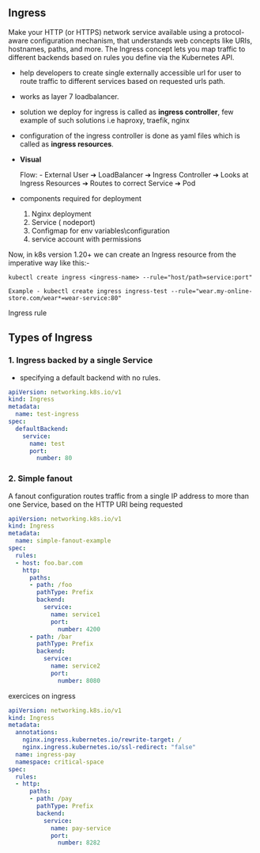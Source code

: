 ## Ingress

Make your HTTP (or HTTPS) network service available using a protocol-aware configuration mechanism, that understands web concepts like URIs, hostnames, paths, and more. The Ingress concept lets you map traffic to different backends based on rules you define via the Kubernetes API.

- help developers to create single externally accessible url for user to route traffic to different services based on requested urls path.

- works as layer 7 loadbalancer.

- solution we deploy for ingress is called as **ingress controller**, few example of such solutions i.e haproxy, traefik, nginx

- configuration of the ingress controller is done as yaml files which is called as **ingress resources**.

- **Visual** 

    Flow: - External User ➔ LoadBalancer ➔ Ingress Controller ➔ Looks at Ingress Resources ➔ Routes to correct Service ➔ Pod

- components required for deployment
    1. Nginx deployment
    2. Service ( nodeport)
    3. Configmap for env variables\configuration
    4. service account with permissions

Now, in k8s version 1.20+ we can create an Ingress resource from the imperative way like this:-

```
kubectl create ingress <ingress-name> --rule="host/path=service:port"

Example - kubectl create ingress ingress-test --rule="wear.my-online-store.com/wear*=wear-service:80"
```

Ingress rule

## Types of Ingress 

### 1. Ingress backed by a single Service

- specifying a default backend with no rules.

```yaml
apiVersion: networking.k8s.io/v1
kind: Ingress
metadata:
  name: test-ingress
spec:
  defaultBackend:
    service:
      name: test
      port:
        number: 80
```

### 2. Simple fanout

A fanout configuration routes traffic from a single IP address to more than one Service, based on the HTTP URI being requested

```yaml
apiVersion: networking.k8s.io/v1
kind: Ingress
metadata:
  name: simple-fanout-example
spec:
  rules:
  - host: foo.bar.com
    http:
      paths:
      - path: /foo
        pathType: Prefix
        backend:
          service:
            name: service1
            port:
              number: 4200
      - path: /bar
        pathType: Prefix
        backend:
          service:
            name: service2
            port:
              number: 8080
```
exercices on ingress

```yaml
apiVersion: networking.k8s.io/v1
kind: Ingress
metadata:
  annotations:
    nginx.ingress.kubernetes.io/rewrite-target: /
    nginx.ingress.kubernetes.io/ssl-redirect: "false"
  name: ingress-pay
  namespace: critical-space
spec:
  rules:
  - http:
      paths:
      - path: /pay
        pathType: Prefix
        backend:
          service:
            name: pay-service
            port:
              number: 8282
